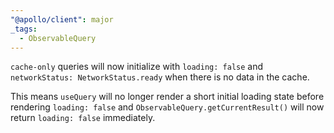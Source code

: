 ```yaml
---
"@apollo/client": major
_tags:
  - ObservableQuery
---
```


`cache-only` queries will now initialize with `loading: false` and `networkStatus: NetworkStatus.ready` when there is no data in the cache.

This means `useQuery` will no longer render a short initial loading state before rendering `loading: false` and `ObservableQuery.getCurrentResult()` will now return `loading: false` immediately.
